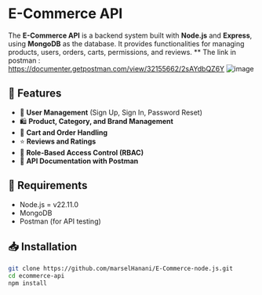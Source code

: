 # E-Commerce API

The **E-Commerce API** is a backend system built with **Node.js** and **Express**, using **MongoDB** as the database. It provides functionalities for managing products, users, orders, carts, permissions, and reviews.
** The link in postman : https://documenter.getpostman.com/view/32155662/2sAYdbQZ6Y
![image](https://github.com/user-attachments/assets/f8cbd43b-48d9-49de-9e99-e415603504d5)
## 🚀 Features
- 🔐 **User Management** (Sign Up, Sign In, Password Reset)
- 🛍️ **Product, Category, and Brand Management**
- 🛒 **Cart and Order Handling**
- ⭐ **Reviews and Ratings**
- 🔑 **Role-Based Access Control (RBAC)**
- 📡 **API Documentation with Postman**

## 📌 Requirements
- Node.js = v22.11.0
- MongoDB
- Postman (for API testing)

## 📥 Installation
```bash
git clone https://github.com/marselHanani/E-Commerce-node.js.git
cd ecommerce-api
npm install


